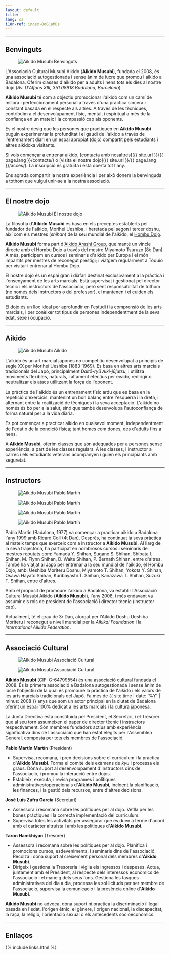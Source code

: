 ```yaml
---
layout: default
title:
lang: ca
i18n-ref: index-8oGCaMDs
---
```


<hr id="welcome" class="anchor">

## Benvinguts

<figure>
  <img data-src="{{ site.url }}/images/index-8oGCaMDs-01.jpg" class="img-fluid lazyload" alt="Aikido Musubi Benvinguts">
</figure>

L'Associació Cultural Musubi Aikido (__Aikido Musubi__), fundada el 2008, és una associació autogestionada i sense ànim de lucre que promou l'aikido a Badalona. Oferim classes d'aikido per a adults i nens tots els dies al nostre dojo (_Av. D'Alfons XIII, 351 08918 Badalona, ​​Barcelona_).

__Aikido Musubi__ té com a objectiu promocionar l'aikido com un camí de millora i perfeccionament personal a través d'una pràctica sincera i constant basada en el respecte als altres. A través de les tècniques, contribuïm a el desenvolupament físic, mental, i espiritual a més de la confiança en un mateix i la compassió cap als oponents.

És el nostre desig que les persones que practiquen en __Aikido Musubi__ puguin experimentar la profunditat i el gaudi de l'aikido a través de l'entrenament diari en un espai apropiat (dojo) compartit pels estudiants i altres aikidoka visitants.

Si vols començar a entrenar aikido, [contacta amb nosaltres]({{ site.url }}/{{ page.lang }}/contacte/) o [visita el nostre dojo]({{ site.url }}/{{ page.lang }}/acces/). La inscripció és gratuïta i està oberta tot l'any.

Ens agrada compartir la nostra experiència i per això donem la benvinguda a tothom que vulgui unir-se a la nostra associació.

<hr id="our-dojo" class="anchor">

## El nostre dojo

<figure>
  <img data-src="{{ site.url }}/images/index-8oGCaMDs-09.jpg" class="img-fluid lazyload" alt="Aikido Musubi El nostre dojo">
</figure>

La filosofia d'__Aikido Musubi__ es basa en els preceptes establerts pel fundador de l'aikido, Morihei Ueshiba, i heretada pel segon i tercer doshu, així com els mestres (_shihan_) de la seu mundial de l'aikido, el [Hombu Dojo](http://www.aikikai.or.jp/).

__Aikido Musubi__ forma part d'[Aikido Arashi Group](http://aikidoarashigroup.com/), que manté un vincle directe amb el Hombu Dojo a través del mestre Miyamoto Tsuruzo (8è Dan). A més, participem en cursos i seminaris d'aikido per Europa i el món impartits per mestres de reconegut prestigi; i viatgem regularment a Tòquio per visitar i entrenar al Hombu Dojo.

El nostre dojo és un espai gran i diàfan destinat exclusivament a la pràctica i l'ensenyament de les arts marcials. Està supervisat i gestionat pel director tècnic i els instructors de l'associació; però sent responsabilitat de tothom (no només dels instructors o del professor), el mantenen i el cuiden els estudiants.

El dojo és un lloc ideal per aprofundir en l'estudi i la comprensió de les arts marcials, i per conèixer tot tipus de persones independentment de la seva edat, sexe i ocupació.

<hr id="aikido" class="anchor">

## Aikido

<figure>
  <img data-src="{{ site.url }}/images/index-8oGCaMDs-02.jpg" class="img-fluid lazyload" alt="Aikido Musubi Aikido">
</figure>

L'aikido és un art marcial japonès no competitiu desenvolupat a principis de segle XX per Morihei Ueshiba (1883-1969). Es basa en altres arts marcials tradicionals del Japó, principalment _Daitō-ryū Aiki-jūjutsu_, i utilitza moviments flexibles, naturals, i altament efectius per evadir, redirigir o neutralitzar els atacs utilitzant la força de l'oponent.

La pràctica de l'aikido és un entrenament físic ardu que es basa en la repetició d'exercicis, mantenint un bon balanç entre l'esquerra i la dreta, i alternant entre la realització de tècniques i la seva acceptació. L'aikido no només és bo per a la salut, sinó que també desenvolupa l'autoconfiança de forma natural per a la vida diària.

Es pot començar a practicar aikido en qualsevol moment, independentment de l'edat o de la condició física; tant homes com dones, des d'adults fins a nens.

A __Aikido Musubi__, oferim classes que són adequades per a persones sense experiència, a part de les classes regulars. A les classes, l'instructor a càrrec i els estudiants veterans acompanyen i guien els principiants amb seguretat.

<hr id="instructors" class="anchor">

## Instructors

<div id="index-8oGCaMDs-instructors" class="container">
  <div class="row">
    <div class="col col-sm">
      <figure>
        <img data-src="{{ site.url }}/images/index-8oGCaMDs-04.jpg" class="img-fluid lazyload" alt="Aikido Musubi Pablo Martín">
      </figure>
    </div>
    <div class="col col-sm">
      <figure>
        <img data-src="{{ site.url }}/images/index-8oGCaMDs-06.jpg" class="img-fluid lazyload" alt="Aikido Musubi Pablo Martín">
      </figure>
    </div>
  </div>
  <div class="row">
    <div class="col col-sm">
      <figure>
        <img data-src="{{ site.url }}/images/index-8oGCaMDs-07.jpg" class="img-fluid lazyload" alt="Aikido Musubi Pablo Martín">
      </figure>
    </div>
    <div class="col col-sm">
      <figure>
        <img data-src="{{ site.url }}/images/index-8oGCaMDs-08.jpg" class="img-fluid lazyload" alt="Aikido Musubi Pablo Martín">
      </figure>
    </div>
  </div>
</div>

Pablo Martín (Badalona, 1977) va començar a practicar aikido a Badalona l'any 1999 amb Ricard Coll (4t Dan). Després, ha continuat la seva pràctica al mateix temps que exerceix com a instructor a __Aikido Musubi__. Al llarg de la seva trajectòria, ha participat en nombrosos cursos i seminaris de mestres reputats com: Yamada Y. Shihan, Sugano S. Shihan, Shibata I. Shihan, M. Flynn Shihan, D. Waite Shihan, P. Bernath Shihan, entre d'altres. També ha viatjat al Japó per entrenar a la seu mundial de l'aikido, el Hombu Dojo, amb: Ueshiba Moriteru Doshu, Miyamoto T. Shihan, Yokota Y. Shihan, Osawa Hayato Shihan, Kuribayashi T. Shihan, Kanazawa T. Shihan, Suzuki T. Shihan, entre d'altres.

Amb el propòsit de promoure l'aikido a Badalona, ​​va establir l'Associació Cultural Musubi Aikido (__Aikido Musubi__), l'any 2008, i més endavant va assumir els rols de president de l'associació i director tècnic (instructor cap).

Actualment, té el grau de 3r Dan, atorgat per l'Aikido Doshu Ueshiba Moriteru i reconegut a nivell mundial per la _Aikikai Foundation_ i la _International Aikido Federation_.

<hr id="association" class="anchor">

## Associació Cultural

<div id="index-8oGCaMDs-cultural-association" class="container">
  <div class="row">
    <div class="col col-sm">
      <figure>
        <img data-src="{{ site.url }}/images/index-8oGCaMDs-12.jpg" class="img-fluid lazyload" alt="Aikido Musubi Associació Cultural">
      </figure>
    </div>
    <div class="col col-sm">
      <figure>
        <img data-src="{{ site.url }}/images/index-8oGCaMDs-11.jpg" class="img-fluid lazyload" alt="Aikido Musubi Associació Cultural">
      </figure>
    </div>
  </div>
</div>

__Aikido Musubi__ (CIF: G-64799554) és una associació cultural fundada el 2008. És la primera associació a Badalona autogestionada i sense ànim de lucre l'objectiu de la qual és promoure la pràctica de l'aikido i els valors de les arts marcials tradicionals del Japó. Fa més de {{ site.time | date: '%Y' | minus: 2008 }} anys que som un actor principal en la ciutat de Badalona oferint un espai 100% dedicat a les arts marcials i la cultura japonesa.

La Junta Directiva està constituïda pel President, el Secretari, i el Tresorer que al seu torn assumeixen el paper de director tècnic i instructors respectivament. Són membres fundadors actius amb experiència significativa dins de l'associació que han estat elegits per l'Assemblea General, composta per tots els membres de l'associació.

__Pablo Martín Martín__ (President)
- Supervisa, recomana, i pren decisions sobre el currículum i la pràctica d'__Aikido Musubi__. Forma el comitè dels exàmens de _kyu_ i processa els graus. Dóna suport al desenvolupament d'instructors dins de l'associació, i promou la interacció entre dojos.
- Estableix, executa, i revisa programes i polítiques administratives/operacionals d'__Aikido Musubi__, incloent la planificació, les finances, i la gestió dels recursos, entre d'altres decisions.

__José Luís Zafra García__ (Secretari)
- Assessora i recomana sobre les polítiques per al dojo. Vetlla per les bones pràctiques i la correcta implementació del currículum.
- Supervisa totes les activitats per assegurar que es duen a terme d'acord amb el caràcter altruista i amb les polítiques d'__Aikido Musubi__.

__Taron Hamkhiyan__ (Tresorer)
- Assessora i recomana sobre les polítiques per al dojo. Planifica i promociona cursos, esdeveniments, i seminaris dins de l'associació. Recolza i dóna suport al creixement personal dels membres d'__Aikido Musubi__.
- Dirigeix ​​i gestiona la Tresoreria i vigila els ingressos i despeses. Actua, juntament amb el President, al respecte dels interessos econòmics de l'associació i el maneig dels seus fons. Gestiona les tasques administratives del dia a dia, processa les sol·licituds per ser membre de l'associació, supervisa la comunicació i la presència online d'__Aikido Musubi__.

__Aikido Musubi__ no advoca, dóna suport ni practica la discriminació il·legal basada en l'edat, l'origen ètnic, el gènere, l'origen nacional, la discapacitat, la raça, la religió, l'orientació sexual o els antecedents socioeconòmics.

<hr id="links" class="anchor">

## Enllaços

{% include links.html %}

